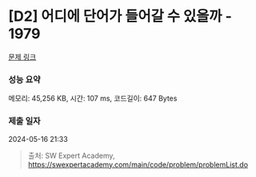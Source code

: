 # [D2] 어디에 단어가 들어갈 수 있을까 - 1979 

[문제 링크](https://swexpertacademy.com/main/code/problem/problemDetail.do?contestProbId=AV5PuPq6AaQDFAUq) 

### 성능 요약

메모리: 45,256 KB, 시간: 107 ms, 코드길이: 647 Bytes

### 제출 일자

2024-05-16 21:33



> 출처: SW Expert Academy, https://swexpertacademy.com/main/code/problem/problemList.do